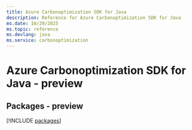 ```yaml
---
title: Azure Carbonoptimization SDK for Java
description: Reference for Azure Carbonoptimization SDK for Java
ms.date: 10/29/2025
ms.topic: reference
ms.devlang: java
ms.service: carbonoptimization
---
```

# Azure Carbonoptimization SDK for Java - preview
## Packages - preview
[!INCLUDE [packages](carbonoptimization-index.md)]
